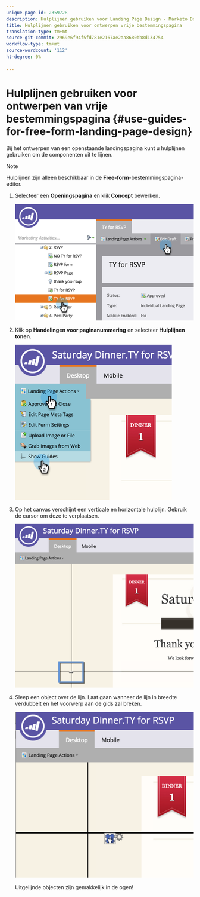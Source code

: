 ```yaml
---
unique-page-id: 2359728
description: Hulplijnen gebruiken voor Landing Page Design - Marketo Docs - Productdocumentatie
title: Hulplijnen gebruiken voor ontwerpen vrije bestemmingspagina
translation-type: tm+mt
source-git-commit: 2969e6f94f5fd781e2167ae2aa8680bb8d134754
workflow-type: tm+mt
source-wordcount: '112'
ht-degree: 0%

---
```



# Hulplijnen gebruiken voor ontwerpen van vrije bestemmingspagina {#use-guides-for-free-form-landing-page-design}

Bij het ontwerpen van een openstaande landingspagina kunt u hulplijnen gebruiken om de componenten uit te lijnen.

>[!NOTE]
>
>Hulplijnen zijn alleen beschikbaar in de **Free-form**-bestemmingspagina-editor.

1. Selecteer een **Openingspagina** en klik **Concept** bewerken.

   ![](assets/image2015-5-20-14-3a10-3a9.png)

1. Klik op **Handelingen voor paginanummering** en selecteer **Hulplijnen tonen**.

   ![](assets/image2015-5-20-14-3a12-3a15.png)

1. Op het canvas verschijnt een verticale en horizontale hulplijn. Gebruik de cursor om deze te verplaatsen.

   ![](assets/image2015-5-20-14-3a15-3a9.png)

1. Sleep een object over de lijn. Laat gaan wanneer de lijn in breedte verdubbelt en het voorwerp aan de gids zal breken.

   ![](assets/image2015-5-20-14-3a17-3a24.png)

   Uitgelijnde objecten zijn gemakkelijk in de ogen!
